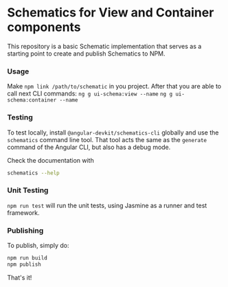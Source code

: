 # Schematics for View and Container components

This repository is a basic Schematic implementation that serves as a starting point to create and publish Schematics to NPM.

### Usage
Make `npm link /path/to/schematic` in you project. After that you are able to call next CLI commands:
`ng g ui-schema:view --name`
`ng g ui-schema:container --name`

### Testing

To test locally, install `@angular-devkit/schematics-cli` globally and use the `schematics` command line tool. That tool acts the same as the `generate` command of the Angular CLI, but also has a debug mode.

Check the documentation with

```bash
schematics --help
```

### Unit Testing

`npm run test` will run the unit tests, using Jasmine as a runner and test framework.

### Publishing

To publish, simply do:

```bash
npm run build
npm publish
```

That's it!

